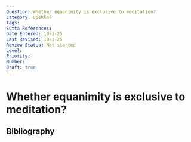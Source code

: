 ```yaml
---
Question: Whether equanimity is exclusive to meditation?
Category: Upekkhā
Tags: 
Sutta References: 
Date Entered: 10-1-25
Last Revised: 10-1-25
Review Status: Not started
Level: 
Priority: 
Number: 
Draft: true
---
```


# Whether equanimity is exclusive to meditation?

## Bibliography

<!-- 

Notes:



-->